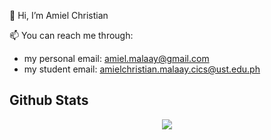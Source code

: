 👋 Hi, I’m Amiel Christian

📫 You can reach me through:
  - my personal email: amiel.malaay@gmail.com
  - my student email: amielchristian.malaay.cics@ust.edu.ph

## Github Stats  
<div align="center"><img src="https://github-readme-stats.vercel.app/api?username=amielchristian&show_icons=true&count_private=true&hide_border=true" align="center" /></div

<!---
- 👀 I’m interested in ...
- 🌱 I’m currently learning ...
- 💞️ I’m looking to collaborate on ...
- 📫 How to reach me ...

amielchristian/amielchristian is a ✨ special ✨ repository because its `README.md` (this file) appears on your GitHub profile.
You can click the Preview link to take a look at your changes.
--->
